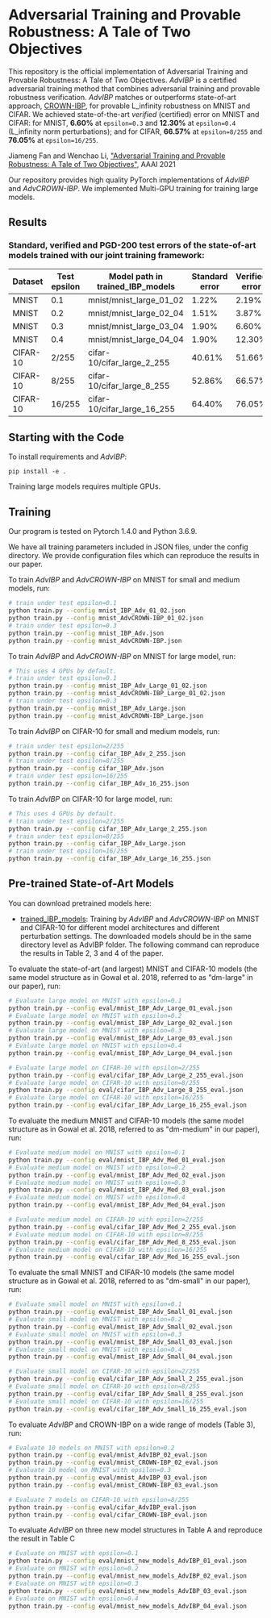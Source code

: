 # Adversarial Training and Provable Robustness: A Tale of Two Objectives

This repository is the official implementation of Adversarial Training and Provable Robustness: A Tale of Two Objectives. *AdvIBP* is a certified adversarial training method that combines adversarial training and provable robustness verification. *AdvIBP* matches or outperforms state-of-art approach, [CROWN-IBP](https://openreview.net/pdf?id=Skxuk1rFwB), for provable L\_infinity robustness on MNIST and CIFAR. We achieved state-of-the-art *verified* (certified) error on MNIST and CIFAR: for MNIST, **6.60\%** at `epsilon=0.3` and **12.30\%** at `epsilon=0.4` (L\_infinity norm perturbations); and for CIFAR, **66.57\%** at `epsilon=8/255` and **76.05\%** at `epsilon=16/255`.

Jiameng Fan and Wenchao Li, ["Adversarial Training and Provable Robustness: A Tale of Two Objectives"](https://arxiv.org/pdf/2008.06081.pdf), AAAI 2021

Our repository provides high quality PyTorch implementations of *AdvIBP* and *AdvCROWN-IBP*. We implemented Multi-GPU training for training large models.


## Results

### Standard, verified and PGD-200 test errors of the state-of-art models trained with our joint training framework:

| Dataset  | Test epsilon | Model path in trained_IBP_models   | Standard error | Verified error | PGD error |
|----------|--------------|------------------------------------|----------------|----------------|-----------|
| MNIST    | 0.1          | mnist/mnist_large_01_02            | 1.22%          | 2.19%          | 1.57%     |
| MNIST    | 0.2          | mnist/mnist_large_02_04            | 1.51%          | 3.87%          | 1.98%     |
| MNIST    | 0.3          | mnist/mnist_large_03_04            | 1.90%          | 6.60%          | 2.87%     |
| MNIST    | 0.4          | mnist/mnist_large_04_04            | 1.90%          | 12.30%         | 3.46%     |
| CIFAR-10 | 2/255        | cifar-10/cifar_large_2_255         | 40.61%         | 51.66%         | 46.97%    |
| CIFAR-10 | 8/255        | cifar-10/cifar_large_8_255         | 52.86%         | 66.57%         | 61.66%    |
| CIFAR-10 | 16/255       | cifar-10/cifar_large_16_255        | 64.40%         | 76.05%         | 71.78%    |

## Starting with the Code

To install requirements and *AdvIBP*:

```setup
pip install -e .
```

Training large models requires multiple GPUs.

## Training
Our program is tested on Pytorch 1.4.0 and Python 3.6.9.

We have all training parameters included in JSON files, under the config directory. We provide configuration files which can reproduce the results in our paper.

To train *AdvIBP* and *AdvCROWN-IBP* on MNIST for small and medium models, run:

```bash
# train under test epsilon=0.1
python train.py --config mnist_IBP_Adv_01_02.json
python train.py --config mnist_AdvCROWN-IBP_01_02.json
# train under test epsilon=0.3
python train.py --config mnist_IBP_Adv.json
python train.py --config mnist_AdvCROWN-IBP.json
```

To train *AdvIBP* and *AdvCROWN-IBP* on MNIST for large model, run:

```bash
# This uses 4 GPUs by default.
# train under test epsilon=0.1
python train.py --config mnist_IBP_Adv_Large_01_02.json
python train.py --config mnist_AdvCROWN-IBP_Large_01_02.json
# train under test epsilon=0.3
python train.py --config mnist_IBP_Adv_Large.json
python train.py --config mnist_AdvCROWN-IBP_Large.json
```

To train *AdvIBP* on CIFAR-10 for small and medium models, run:

```bash
# train under test epsilon=2/255
python train.py --config cifar_IBP_Adv_2_255.json
# train under test epsilon=8/255
python train.py --config cifar_IBP_Adv.json
# train under test epsilon=16/255
python train.py --config cifar_IBP_Adv_16_255.json
```

To train *AdvIBP* on CIFAR-10 for large model, run:

```bash
# This uses 4 GPUs by default.
# train under test epsilon=2/255
python train.py --config cifar_IBP_Adv_Large_2_255.json
# train under test epsilon=8/255
python train.py --config cifar_IBP_Adv_Large.json
# train under test epsilon=16/255
python train.py --config cifar_IBP_Adv_Large_16_255.json
```

## Pre-trained State-of-Art Models

You can download pretrained models here:

- [trained_IBP_models](https://drive.google.com/drive/folders/10R3_1lPciXgHSMivrdwQtF3Vhom9dPiw?usp=sharing): Training by *AdvIBP* and *AdvCROWN-IBP* on MNIST and CIFAR-10 for different model architectures and different perturbation settings. The downloaded models should be in the same directory level as AdvIBP folder. The following command can reproduce the results in Table 2, 3 and 4 of the paper.

To evaluate the state-of-art (and largest) MNIST and CIFAR-10 models (the same model structure as in Gowal et al. 2018, referred to as "dm-large" in our paper), run:

```bash
# Evaluate large model on MNIST with epsilon=0.1
python train.py --config eval/mnist_IBP_Adv_Large_01_eval.json
# Evaluate large model on MNIST with epsilon=0.2
python train.py --config eval/mnist_IBP_Adv_Large_02_eval.json
# Evaluate large model on MNIST with epsilon=0.3
python train.py --config eval/mnist_IBP_Adv_Large_03_eval.json
# Evaluate large model on MNIST with epsilon=0.4
python train.py --config eval/mnist_IBP_Adv_Large_04_eval.json

# Evaluate large model on CIFAR-10 with epsilon=2/255
python train.py --config eval/cifar_IBP_Adv_Large_2_255_eval.json
# Evaluate large model on CIFAR-10 with epsilon=8/255
python train.py --config eval/cifar_IBP_Adv_Large_8_255_eval.json
# Evaluate large model on CIFAR-10 with epsilon=16/255
python train.py --config eval/cifar_IBP_Adv_Large_16_255_eval.json
```

To evaluate the medium MNIST and CIFAR-10 models (the same model structure as in Gowal et al. 2018, referred to as "dm-medium" in our paper), run:
```bash
# Evaluate medium model on MNIST with epsilon=0.1
python train.py --config eval/mnist_IBP_Adv_Med_01_eval.json
# Evaluate medium model on MNIST with epsilon=0.2
python train.py --config eval/mnist_IBP_Adv_Med_02_eval.json
# Evaluate medium model on MNIST with epsilon=0.3
python train.py --config eval/mnist_IBP_Adv_Med_03_eval.json
# Evaluate medium model on MNIST with epsilon=0.4
python train.py --config eval/mnist_IBP_Adv_Med_04_eval.json

# Evaluate medium model on CIFAR-10 with epsilon=2/255
python train.py --config eval/cifar_IBP_Adv_Med_2_255_eval.json
# Evaluate medium model on CIFAR-10 with epsilon=8/255
python train.py --config eval/cifar_IBP_Adv_Med_8_255_eval.json
# Evaluate medium model on CIFAR-10 with epsilon=16/255
python train.py --config eval/cifar_IBP_Adv_Med_16_255_eval.json
```


To evaluate the small MNIST and CIFAR-10 models (the same model structure as in Gowal et al. 2018, referred to as "dm-small" in our paper), run:

```bash
# Evaluate small model on MNIST with epsilon=0.1
python train.py --config eval/mnist_IBP_Adv_Small_01_eval.json
# Evaluate small model on MNIST with epsilon=0.2
python train.py --config eval/mnist_IBP_Adv_Small_02_eval.json
# Evaluate small model on MNIST with epsilon=0.3
python train.py --config eval/mnist_IBP_Adv_Small_03_eval.json
# Evaluate small model on MNIST with epsilon=0.4
python train.py --config eval/mnist_IBP_Adv_Small_04_eval.json

# Evaluate small model on CIFAR-10 with epsilon=2/255
python train.py --config eval/cifar_IBP_Adv_Small_2_255_eval.json
# Evaluate small model on CIFAR-10 with epsilon=8/255
python train.py --config eval/cifar_IBP_Adv_Small_8_255_eval.json
# Evaluate small model on CIFAR-10 with epsilon=16/255
python train.py --config eval/cifar_IBP_Adv_Small_16_255_eval.json
```


To evaluate *AdvIBP* and CROWN-IBP on a wide range of models (Table 3), run:
```bash
# Evaluate 10 models on MNIST with epsilon=0.2
python train.py --config eval/mnist_AdvIBP_02_eval.json
python train.py --config eval/mnist_CROWN-IBP_02_eval.json
# Evaluate 10 model on MNIST with epsilon=0.3
python train.py --config eval/mnist_AdvIBP_03_eval.json
python train.py --config eval/mnist_CROWN-IBP_03_eval.json

# Evaluate 7 models on CIFAR-10 with epsilon=8/255
python train.py --config eval/cifar_AdvIBP_eval.json
python train.py --config eval/cifar_CROWN-IBP_eval.json
```


To evaluate *AdvIBP* on three new model structures in Table A and
reproduce the result in Table C

```bash
# Evaluate on MNIST with epsilon=0.1
python train.py --config eval/mnist_new_models_AdvIBP_01_eval.json
# Evaluate on MNIST with epsilon=0.2
python train.py --config eval/mnist_new_models_AdvIBP_02_eval.json
# Evaluate on MNIST with epsilon=0.3
python train.py --config eval/mnist_new_models_AdvIBP_03_eval.json
# Evaluate on MNIST with epsilon=0.4
python train.py --config eval/mnist_new_models_AdvIBP_04_eval.json
```
